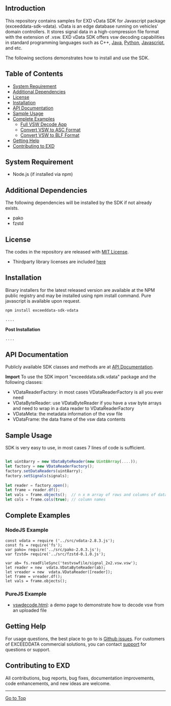 ## Introduction
This repository contains samples for EXD vData SDK for Javascript package (exceeddata-sdk-vdata).  vData is an edge database running on vehicles' domain controllers.  It stores signal data in a high-compression file format with the extension of .vsw.  EXD vData SDK offers vsw decoding capabilities in standard programming languages such as C++, [Java](https://github.com/exceeddata/sdk-vdata-java), [Python](https://github.com/exceeddata/sdk-vdata-python), [Javascript](https://github.com/exceeddata/sdk-vdata-javascript), and etc.  

The following sections demonstrates how to install and use the SDK.

## Table of Contents
- [System Requirement](#system-requirement)
- [Additional Dependencies](#additional-dependencies)
- [License](#license)
- [Installation](#installation)
- [API Documentation](#api-documentation)
- [Sample Usage](#sample-usage)
- [Complete Examples](#complete-examples)
  - [Full VSW Decode App](#full-vsw-decode-app)
  - [Convert VSW to ASC Format](#convert-vsw-to-asc-format)
  - [Convert VSW to BLF Format](#convert-vsw-to-blf-format)
- [Getting Help](#getting-help)
- [Contributing to EXD](#contributing-to-exd)

## System Requirement
- Node.js (if installed via npm)

## Additional Dependencies
The following dependencies will be installed by the SDK if not already exists.
- pako
- fzstd

## License
The codes in the repository are released with [MIT License](LICENSE).
- Thirdparty library licenses are included [here](licenses/)

## Installation
Binary installers for the latest released version are available at the NPM public registry and may be installed using npm install command.  Pure javascript is available upon request.

```sh
npm install exceeddata-sdk-vdata 

....

```

**Post Installation**

```sh
....

```

## API Documentation
Publicly available SDK classes and methods are at [API Documentation](https://htmlpreview.github.io/?https://github.com/exceeddata/sdk-vdata-javascript/blob/main/doc/index.html).

**Import**
To use the SDK import "exceeddata.sdk.vdata" package and the following classes:
- VDataReaderFactory: in most cases VDataReaderFactory is all you ever need
- VDataByteReader: use VDataByteReader if you have a vsw byte arrays and need to wrap in a data reader to VDataReaderFactory
- VDataMeta: the metadata information of the vsw file
- VDataFrame: the data frame of the vsw data contents

## Sample Usage
SDK is very easy to use, in most cases 7 lines of code is sufficient.

```js

let uint8arry = new VDataByteReader(new Uint8Array(....));
let factory = new VDataReaderFactory();
factory.setDataReaders(uint8arry);
factory.setSignals(signals);
        
let reader = factory.open();
let frame = reader.df();
let vals = frame.objects();  // n x m array of rows and columns of data
let cols = frame.cols(true); // column names

```


## Complete Examples
### NodeJS Example
```
const vdata = require ('../src/vdata-2.8.3.js');
const fs = require('fs');
var pako= require('../src/pako-2.0.3.js');
var fzstd= require('../src/fzstd-0.1.0.js');

var ab= fs.readFileSync('testvswfile/signal_2x2.vsw.vsw');
let reader = new  vdata.VDataByteReader(ab);
let vreader = new  vdata.VDataReader([reader]);
let frame = vreader.df();
let vals = frame.objects();

```


### PureJS Example
- [vswdecode.html](src/purejs/vswdecode.html): a demo page to demonstrate how to decode vsw from an uploaded file

## Getting Help
For usage questions, the best place to go to is [Github issues](https://github.com/exceeddata/sdk-vdata-javascript/issues). For customers of EXCEEDDATA commercial solutions, you can contact [support](mailto:support@smartsct.com) for questions or support.

## Contributing to EXD
All contributions, bug reports, bug fixes, documentation improvements, code enhancements, and new ideas are welcome.

<hr>

[Go to Top](#table-of-contents)
